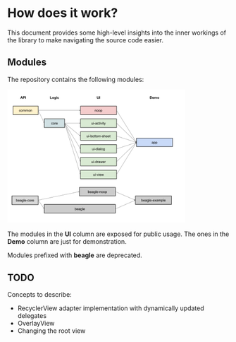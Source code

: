 # How does it work?
This document provides some high-level insights into the inner workings of the library to make navigating the source code easier.

## Modules
The repository contains the following modules:

<img src="modules.png" width="80%" />

The modules in the **UI** column are exposed for public usage. The ones in the **Demo** column are just for demonstration.

Modules prefixed with **beagle** are deprecated.

## TODO
Concepts to describe:
 - RecyclerView adapter implementation with dynamically updated delegates
 - OverlayView
 - Changing the root view